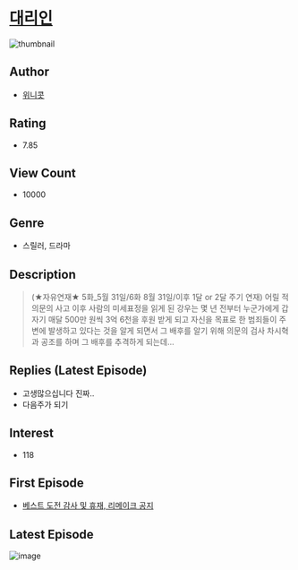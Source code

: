 # [대리인](https://comic.naver.com/bestChallenge/list?titleId=802580)
![thumbnail](https://image-comic.pstatic.net/user_contents_data/challenge_comic/2023/01/26/346828/thumbnail_202x164a75bce0b_520f_48c5_96f4_e0f5279f7239_00000155.JPEG)

## Author
- [위니콧](https://comic.naver.com/artistTitle?id=346828)

## Rating
- 7.85

## View Count
- 10000

## Genre
- 스릴러, 드라마

## Description
> (★자유연재★ 5화_5월 31일/6화 8월 31일/이후 1달 or 2달 주기 연재) 어릴 적 의문의 사고 이후 사람의 미세표정을 읽게 된 강우는 몇 년 전부터 누군가에게 갑자기 매달 500만 원씩 3억 6천을 후원 받게 되고 자신을 목표로 한 범죄들이 주변에 발생하고 있다는 것을 알게 되면서 그 배후를 알기 위해 의문의 검사 차시혁과 공조를 하며 그 배후를 추격하게 되는데...

## Replies (Latest Episode)
- 고생많으십니다 진짜..
- 다음주가 되기

## Interest
- 118

## First Episode
- [베스트 도전 감사 및 휴재, 리메이크 공지](https://comic.naver.com/bestChallenge/detail?titleId=802580&no=4)

## Latest Episode
![image](https://image-comic.pstatic.net/user_contents_data/challenge_comic/2023/05/21/346828/upload_3689347917113735521.jpeg)
